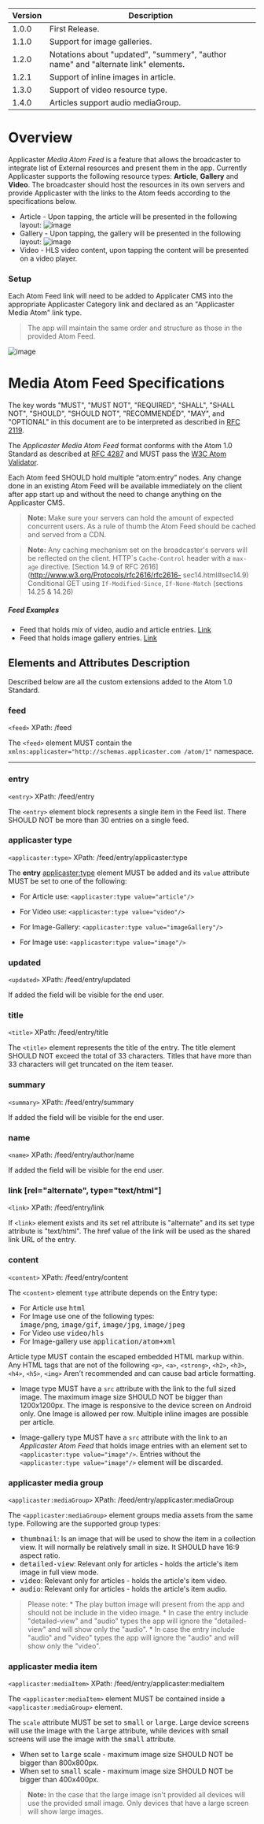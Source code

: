 

| Version | Description |
| - | - |
| 1.0.0 | First Release. |
| 1.1.0 | Support for image galleries. |
| 1.2.0 | Notations about "updated", "summery", "author name" and "alternate link" elements. |
| 1.2.1 | Support of inline images in article. |
| 1.3.0 | Support of video resource type. |
| 1.4.0 | Articles support audio mediaGroup. |


# Overview
Applicaster *Media Atom Feed* is a feature that
allows the broadcaster to integrate list of
External resources and present them in the app.
Currently Applicaster supports the following
resource types: **Article**, **Gallery**
and **Video**. The broadcaster should host the
resources in its own servers and provide
Applicaster with the links to the Atom feeds
according to the specifications
below.

* Article - Upon tapping, the article will be presented in the following layout:
![image](./images/article_inline_images2.png)
* Gallery - Upon tapping, the gallery will be presented in the following layout:
![image](./images/photoGallery4.png)
* Video - HLS video content, upon tapping the content will be presented on a video player.

### Setup

Each Atom Feed link will need to be added to
Applicater CMS into the appropriate Applicaster
Category link and declared as an "Applicaster Media Atom" link type.

>The app will maintain the same order and structure
as those in the provided Atom Feed.

![image](./images/atom-link-type.png)

# Media Atom Feed Specifications
The key words "MUST", "MUST NOT", "REQUIRED",
"SHALL", "SHALL NOT", "SHOULD", "SHOULD NOT",
"RECOMMENDED", "MAY", and "OPTIONAL" in this
document are to be interpreted as described in
[RFC 2119](http://tools.ietf.org/html/rfc2119).

The *Applicaster Media Atom Feed* format conforms with the Atom 1.0 Standard as described at [RFC 4287](http://tools.ietf.org/html/rfc4287) and MUST pass the [W3C Atom Validator](http://validator.w3.org/feed/).

Each Atom feed SHOULD hold multiple “atom:entry” nodes.
Any change done in an existing Atom Feed will be
available immediately on the client after app start up and without the need to change anything on the Applicaster CMS.


> **Note:** Make sure your servers can hold the
amount of expected concurrent users. As a rule of
thumb the Atom Feed should be cached and served
from a CDN.


>  **Note:** Any caching mechanism set on the
broadcaster's servers will be reflected on the
client. HTTP\`s `Cache-Control` header with a
`max-age` directive. [Section 14.9 of RFC
2616](http://www.w3.org/Protocols/rfc2616/rfc2616-
  sec14.html#sec14.9)
  Conditional GET using `If-Modified-Since`,
  `If-None-Match` (sections 14.25 & 14.26)

  <div class="page-break"></div>

  ##### Feed Examples

  * Feed that holds mix of video, audio and article entries.
	[Link](https://gist.githubusercontent.com/PhilipKram/0f02c9018f44cf105289a2142fd92ecd/raw/3e802734809fe411a07c8d9537ba7a3c165bca5a/atom-article+video+audio.xml)
  * Feed that holds image gallery entries.
	[Link](https://gist.githubusercontent.com/PhilipKram/e572ba6cfe96a2b2cc59/raw/b7e60ad4a90056decc264b11af597bea1b75d91c/atom-gallery.xml)


## Elements and Attributes Description
Described below are all the custom extensions
added to the Atom 1.0 Standard.

### feed
`<feed>` <span class="badge">XPath: /feed</span>

The `<feed>` element MUST contain the
`xmlns:applicaster="http://schemas.applicaster.com
/atom/1"` namespace.

***

### entry
`<entry>` <span class="badge">XPath:
/feed/entry</span>

The `<entry>` element block represents a single
item in the Feed list. There SHOULD NOT be more
than 30 entries on a single feed.


### applicaster type
`<applicaster:type>` <span
class="badge">XPath:
/feed/entry/applicaster:type</span>

The **entry** <applicaster:type> element
MUST be added and its `value` attribute MUST be set
to one of the following:
* For Article use: `<applicaster:type
value="article"/>`

* For Video use: `<applicaster:type
value="video"/>`

* For Image-Gallery: `<applicaster:type
value="imageGallery"/>`

* For Image use: `<applicaster:type
value="image"/>`

### updated
`<updated>` <span class="badge">XPath:
/feed/entry/updated</span>

If added the field will be visible for the end user.

### title
`<title>` <span class="badge">XPath:
/feed/entry/title</span>

The `<title>` element represents the
title of the entry. The title element SHOULD NOT
exceed the total of 33 characters. Titles that
have more than 33 characters will get truncated on
the item teaser.

### summary
`<summary>` <span class="badge">XPath:
/feed/entry/summary</span>

If added the field will be visible for the end user.

### name
`<name>` <span class="badge">XPath:
/feed/entry/author/name</span>

If added the field will be visible for the end user.


### link [rel="alternate", type="text/html"]
`<link>` <span class="badge">XPath:
/feed/entry/link</span>

If `<link>` element exists and its set rel attribute is "alternate"
and its set type attribute is "text/html". The
href value of the link will be used as the shared link URL of the entry.

### content
`<content>` <span class="badge">XPath:
/feed/entry/content</span>

The `<content>` element `type` attribute
depends on the Entry type:
* For Article use <kbd>html</kbd>
* For Image use one of the following types:  
<kbd>image/png</kbd>, <kbd>image/gif</kbd>,
<kbd>image/jpg</kbd>, <kbd>image/jpeg</kbd>
* For Video use <kbd>video/hls</kbd>
* For Image-gallery use
<kbd>application/atom+xml</kbd>

Article type MUST contain the escaped embedded HTML markup
within.
Any HTML tags that are not of the following `<p>`,
`<a>`, `<strong>`, `<h2>`, `<h3>`, `<h4>`, `<h5>`, `<img>`
Aren't recommended and can cause bad article formatting.

* Image type MUST have a `src` attribute with the
link to the full sized image. The maximum image
size SHOULD NOT be bigger than 1200x1200px.
The image is responsive to the device screen on Android only.
One Image is allowed per row.
Multiple inline images are possible per article.

* Image-gallery type MUST have a `src` attribute
with the link to an *Applicaster Atom Feed* that
holds image entries with an element set to
`<applicaster:type
value="image"/>`. Entries without
the `<applicaster:type
value="image"/>` element will be discarded.


### applicaster media group
`<applicaster:mediaGroup>` <span
class="badge">XPath:
/feed/entry/applicaster:mediaGroup</span>

The `<applicaster:mediaGroup>` element groups
media assets from the same type. Following are the
supported group types:
* <kbd>thumbnail</kbd>: Is an image that will be
used to show the item in a collection view. It
will normally be relatively small in size. It
SHOULD have 16:9 aspect ratio.
* <kbd>detailed-view</kbd>: Relevant only for
articles - holds the article's item image in full
view mode.
* <kbd>video</kbd>: Relevant only for
articles - holds the article's item video.
* <kbd>audio</kbd>: Relevant only for
articles - holds the article's item audio.  
>Please note:
	* The play button image will present from the app and should not be include in the video image.
	* In case the entry include "detailed-view" and "audio" types the app will ignore the "detailed-view" and will show only the "audio".
	* In case the entry include "audio" and "video" types the app will ignore the "audio" and will show only the "video".


### applicaster media item
`<applicaster:mediaItem>` <span
class="badge">XPath:
/feed/entry/applicaster:mediaItem</span>

The `<applicaster:mediaItem>` element MUST be
contained inside a `<applicaster:mediaGroup>`
element.

The `scale` attribute MUST be set to
<kbd>small</kbd> or <kbd>large</kbd>. Large device
screens will use the image with the
<kbd>large</kbd> attribute, while devices with
small screens will use the image with the
<kbd>small</kbd> attribute.
* When set to <kbd>large</kbd> scale - maximum
image size SHOULD NOT be bigger than 800x800px.
* When set to <kbd>small</kbd> scale - maximum
image size SHOULD NOT be bigger than 400x400px.


>  **Note:** In the case that the large
image isn't provided all devices will use the
provided small image. Only devices that
have a large screen will show large
images.
